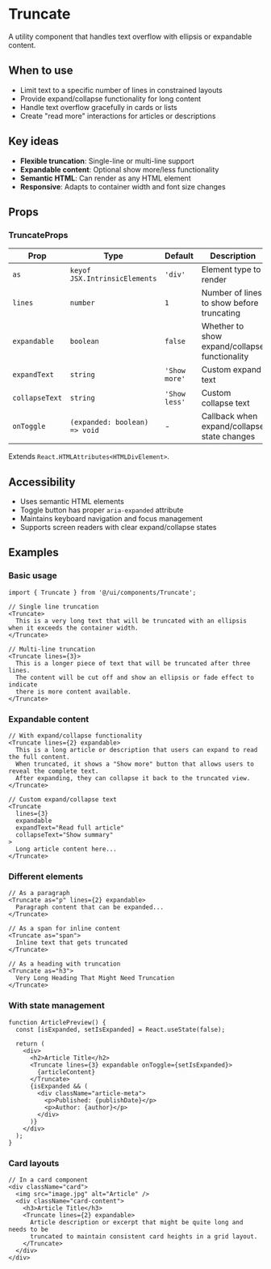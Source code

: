 # Truncate

A utility component that handles text overflow with ellipsis or expandable content.

## When to use

- Limit text to a specific number of lines in constrained layouts
- Provide expand/collapse functionality for long content
- Handle text overflow gracefully in cards or lists
- Create "read more" interactions for articles or descriptions

## Key ideas

- **Flexible truncation**: Single-line or multi-line support
- **Expandable content**: Optional show more/less functionality
- **Semantic HTML**: Can render as any HTML element
- **Responsive**: Adapts to container width and font size changes

## Props

### TruncateProps

| Prop           | Type                          | Default       | Description                                   |
| -------------- | ----------------------------- | ------------- | --------------------------------------------- |
| `as`           | `keyof JSX.IntrinsicElements` | `'div'`       | Element type to render                        |
| `lines`        | `number`                      | `1`           | Number of lines to show before truncating     |
| `expandable`   | `boolean`                     | `false`       | Whether to show expand/collapse functionality |
| `expandText`   | `string`                      | `'Show more'` | Custom expand text                            |
| `collapseText` | `string`                      | `'Show less'` | Custom collapse text                          |
| `onToggle`     | `(expanded: boolean) => void` | -             | Callback when expand/collapse state changes   |

Extends `React.HTMLAttributes<HTMLDivElement>`.

## Accessibility

- Uses semantic HTML elements
- Toggle button has proper `aria-expanded` attribute
- Maintains keyboard navigation and focus management
- Supports screen readers with clear expand/collapse states

## Examples

### Basic usage

```tsx
import { Truncate } from '@/ui/components/Truncate';

// Single line truncation
<Truncate>
  This is a very long text that will be truncated with an ellipsis when it exceeds the container width.
</Truncate>

// Multi-line truncation
<Truncate lines={3}>
  This is a longer piece of text that will be truncated after three lines.
  The content will be cut off and show an ellipsis or fade effect to indicate
  there is more content available.
</Truncate>
```

### Expandable content

```tsx
// With expand/collapse functionality
<Truncate lines={2} expandable>
  This is a long article or description that users can expand to read the full content.
  When truncated, it shows a "Show more" button that allows users to reveal the complete text.
  After expanding, they can collapse it back to the truncated view.
</Truncate>

// Custom expand/collapse text
<Truncate
  lines={3}
  expandable
  expandText="Read full article"
  collapseText="Show summary"
>
  Long article content here...
</Truncate>
```

### Different elements

```tsx
// As a paragraph
<Truncate as="p" lines={2} expandable>
  Paragraph content that can be expanded...
</Truncate>

// As a span for inline content
<Truncate as="span">
  Inline text that gets truncated
</Truncate>

// As a heading with truncation
<Truncate as="h3">
  Very Long Heading That Might Need Truncation
</Truncate>
```

### With state management

```tsx
function ArticlePreview() {
  const [isExpanded, setIsExpanded] = React.useState(false);

  return (
    <div>
      <h2>Article Title</h2>
      <Truncate lines={3} expandable onToggle={setIsExpanded}>
        {articleContent}
      </Truncate>
      {isExpanded && (
        <div className="article-meta">
          <p>Published: {publishDate}</p>
          <p>Author: {author}</p>
        </div>
      )}
    </div>
  );
}
```

### Card layouts

```tsx
// In a card component
<div className="card">
  <img src="image.jpg" alt="Article" />
  <div className="card-content">
    <h3>Article Title</h3>
    <Truncate lines={2} expandable>
      Article description or excerpt that might be quite long and needs to be
      truncated to maintain consistent card heights in a grid layout.
    </Truncate>
  </div>
</div>
```
